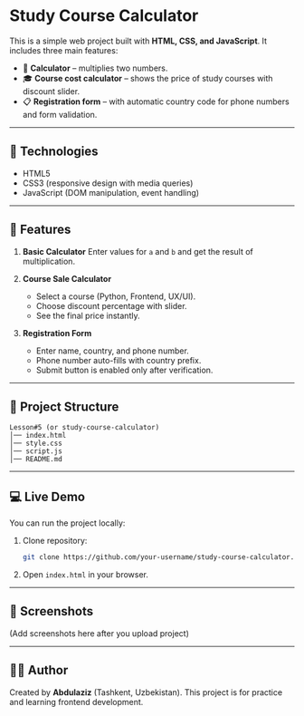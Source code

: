 # Study Course Calculator

This is a simple web project built with **HTML, CSS, and JavaScript**.
It includes three main features:

* 🧮 **Calculator** – multiplies two numbers.
* 🎓 **Course cost calculator** – shows the price of study courses with discount slider.
* 📋 **Registration form** – with automatic country code for phone numbers and form validation.

---

## 🔧 Technologies

* HTML5
* CSS3 (responsive design with media queries)
* JavaScript (DOM manipulation, event handling)

---

## 🚀 Features

1. **Basic Calculator**
   Enter values for `a` and `b` and get the result of multiplication.

2. **Course Sale Calculator**

   * Select a course (Python, Frontend, UX/UI).
   * Choose discount percentage with slider.
   * See the final price instantly.

3. **Registration Form**

   * Enter name, country, and phone number.
   * Phone number auto-fills with country prefix.
   * Submit button is enabled only after verification.

---

## 📂 Project Structure

```
Lesson#5 (or study-course-calculator)
│── index.html
│── style.css
│── script.js
│── README.md
```

---

## 💻 Live Demo

You can run the project locally:

1. Clone repository:

   ```bash
   git clone https://github.com/your-username/study-course-calculator.git
   ```
2. Open `index.html` in your browser.

---

## 📸 Screenshots

(Add screenshots here after you upload project)

---

## 👨‍💻 Author

Created by **Abdulaziz** (Tashkent, Uzbekistan).
This project is for practice and learning frontend development.

